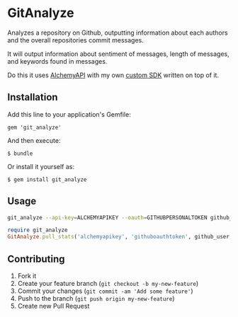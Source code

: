 # GitAnalyze

Analyzes a repository on Github, outputting information about each authors and
the overall repositories commit messages.

It will output information about sentiment of messages, length of messages,
and keywords found in messages.

Do this it uses [AlchemyAPI](http://www.alchemyapi.com/api) with my own [custom
SDK](https://github.com/Aaronneyer/alchemy-api) written on top of it.

## Installation

Add this line to your application's Gemfile:

    gem 'git_analyze'

And then execute:

    $ bundle

Or install it yourself as:

    $ gem install git_analyze

## Usage
```bash
git_analyze --api-key=ALCHEMYAPIKEY --oauth=GITHUBPERSONALTOKEN github_user github_repo
```

```ruby
require git_analyze
GitAnalyze.pull_stats('alchemyapikey', 'githuboauthtoken', github_user, github_repo)
```

## Contributing

1. Fork it
2. Create your feature branch (`git checkout -b my-new-feature`)
3. Commit your changes (`git commit -am 'Add some feature'`)
4. Push to the branch (`git push origin my-new-feature`)
5. Create new Pull Request
